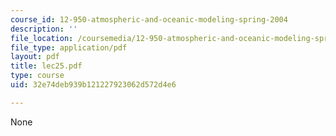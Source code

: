 ```yaml
---
course_id: 12-950-atmospheric-and-oceanic-modeling-spring-2004
description: ''
file_location: /coursemedia/12-950-atmospheric-and-oceanic-modeling-spring-2004/32e74deb939b121227923062d572d4e6_lec25.pdf
file_type: application/pdf
layout: pdf
title: lec25.pdf
type: course
uid: 32e74deb939b121227923062d572d4e6

---
```

None